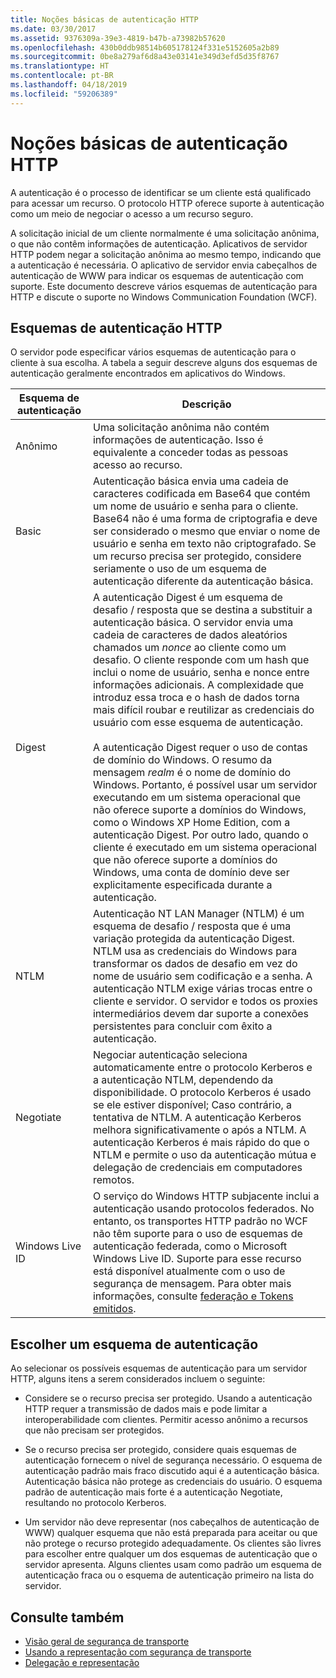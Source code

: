 ```yaml
---
title: Noções básicas de autenticação HTTP
ms.date: 03/30/2017
ms.assetid: 9376309a-39e3-4819-b47b-a73982b57620
ms.openlocfilehash: 430b0ddb98514b605178124f331e5152605a2b89
ms.sourcegitcommit: 0be8a279af6d8a43e03141e349d3efd5d35f8767
ms.translationtype: HT
ms.contentlocale: pt-BR
ms.lasthandoff: 04/18/2019
ms.locfileid: "59206389"
---
```

# <a name="understanding-http-authentication"></a>Noções básicas de autenticação HTTP
A autenticação é o processo de identificar se um cliente está qualificado para acessar um recurso. O protocolo HTTP oferece suporte à autenticação como um meio de negociar o acesso a um recurso seguro.  
  
 A solicitação inicial de um cliente normalmente é uma solicitação anônima, o que não contêm informações de autenticação. Aplicativos de servidor HTTP podem negar a solicitação anônima ao mesmo tempo, indicando que a autenticação é necessária. O aplicativo de servidor envia cabeçalhos de autenticação de WWW para indicar os esquemas de autenticação com suporte. Este documento descreve vários esquemas de autenticação para HTTP e discute o suporte no Windows Communication Foundation (WCF).  
  
## <a name="http-authentication-schemes"></a>Esquemas de autenticação HTTP  
 O servidor pode especificar vários esquemas de autenticação para o cliente à sua escolha. A tabela a seguir descreve alguns dos esquemas de autenticação geralmente encontrados em aplicativos do Windows.  
  
|Esquema de autenticação|Descrição|  
|---------------------------|-----------------|  
|Anônimo|Uma solicitação anônima não contém informações de autenticação. Isso é equivalente a conceder todas as pessoas acesso ao recurso.|  
|Basic|Autenticação básica envia uma cadeia de caracteres codificada em Base64 que contém um nome de usuário e senha para o cliente. Base64 não é uma forma de criptografia e deve ser considerado o mesmo que enviar o nome de usuário e senha em texto não criptografado. Se um recurso precisa ser protegido, considere seriamente o uso de um esquema de autenticação diferente da autenticação básica.|  
|Digest|A autenticação Digest é um esquema de desafio / resposta que se destina a substituir a autenticação básica. O servidor envia uma cadeia de caracteres de dados aleatórios chamados um *nonce* ao cliente como um desafio. O cliente responde com um hash que inclui o nome de usuário, senha e nonce entre informações adicionais. A complexidade que introduz essa troca e o hash de dados torna mais difícil roubar e reutilizar as credenciais do usuário com esse esquema de autenticação.<br /><br /> A autenticação Digest requer o uso de contas de domínio do Windows. O resumo da mensagem *realm* é o nome de domínio do Windows. Portanto, é possível usar um servidor executando em um sistema operacional que não oferece suporte a domínios do Windows, como o Windows XP Home Edition, com a autenticação Digest. Por outro lado, quando o cliente é executado em um sistema operacional que não oferece suporte a domínios do Windows, uma conta de domínio deve ser explicitamente especificada durante a autenticação.|  
|NTLM|Autenticação NT LAN Manager (NTLM) é um esquema de desafio / resposta que é uma variação protegida da autenticação Digest. NTLM usa as credenciais do Windows para transformar os dados de desafio em vez do nome de usuário sem codificação e a senha. A autenticação NTLM exige várias trocas entre o cliente e servidor. O servidor e todos os proxies intermediários devem dar suporte a conexões persistentes para concluir com êxito a autenticação.|  
|Negotiate|Negociar autenticação seleciona automaticamente entre o protocolo Kerberos e a autenticação NTLM, dependendo da disponibilidade. O protocolo Kerberos é usado se ele estiver disponível; Caso contrário, a tentativa de NTLM. A autenticação Kerberos melhora significativamente o após a NTLM. A autenticação Kerberos é mais rápido do que o NTLM e permite o uso da autenticação mútua e delegação de credenciais em computadores remotos.|  
|Windows Live ID|O serviço do Windows HTTP subjacente inclui a autenticação usando protocolos federados. No entanto, os transportes HTTP padrão no WCF não têm suporte para o uso de esquemas de autenticação federada, como o Microsoft Windows Live ID. Suporte para esse recurso está disponível atualmente com o uso de segurança de mensagem. Para obter mais informações, consulte [federação e Tokens emitidos](../../../../docs/framework/wcf/feature-details/federation-and-issued-tokens.md).|  
  
## <a name="choosing-an-authentication-scheme"></a>Escolher um esquema de autenticação  
 Ao selecionar os possíveis esquemas de autenticação para um servidor HTTP, alguns itens a serem considerados incluem o seguinte:  
  
-   Considere se o recurso precisa ser protegido. Usando a autenticação HTTP requer a transmissão de dados mais e pode limitar a interoperabilidade com clientes. Permitir acesso anônimo a recursos que não precisam ser protegidos.  
  
-   Se o recurso precisa ser protegido, considere quais esquemas de autenticação fornecem o nível de segurança necessário. O esquema de autenticação padrão mais fraco discutido aqui é a autenticação básica. Autenticação básica não protege as credenciais do usuário. O esquema padrão de autenticação mais forte é a autenticação Negotiate, resultando no protocolo Kerberos.  
  
-   Um servidor não deve representar (nos cabeçalhos de autenticação de WWW) qualquer esquema que não está preparada para aceitar ou que não protege o recurso protegido adequadamente. Os clientes são livres para escolher entre qualquer um dos esquemas de autenticação que o servidor apresenta. Alguns clientes usam como padrão um esquema de autenticação fraca ou o esquema de autenticação primeiro na lista do servidor.  
  
## <a name="see-also"></a>Consulte também

- [Visão geral de segurança de transporte](../../../../docs/framework/wcf/feature-details/transport-security-overview.md)
- [Usando a representação com segurança de transporte](../../../../docs/framework/wcf/feature-details/using-impersonation-with-transport-security.md)
- [Delegação e representação](../../../../docs/framework/wcf/feature-details/delegation-and-impersonation-with-wcf.md)

